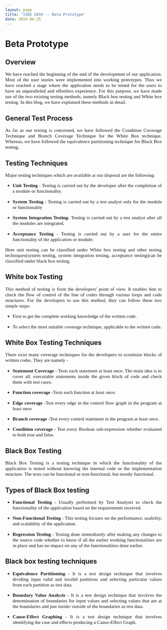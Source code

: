 ```yaml
---
layout: page
title: "ISEE 2019 -- Beta Prototype"
date: 2019-06-25
---
```


# Beta Prototype

## Overview

<p style="font-family:Times;font-size:110%;text-align:justify">We have reached the beginning of the end of the development of our application. Most of the user stories were implemented into working prototypes. Thus we have reached a stage where the application needs to be tested for the users to have an unparalleled and effortless experience. For this purpose, we have made use of the two existing testing methods, namely Black box testing and White box testing.  In this blog, we have explained these methods in detail.
</p>

## General Test Process

<p style="font-family:Times;font-size:110%;text-align:justify">As far as our testing is concerned, we have followed the Condition Coverage Technique and Branch Coverage Technique for the White Box technique. Whereas, we have followed the equivalence partitioning technique for Black Box testing.</p>

## Testing Techniques

<p style="font-family:Times;font-size:110%;text-align:justify">Major testing techniques which are available at our disposal are the following: </p>
  
<ul>
  <li><p style="font-family:Times;font-size:110%;text-align:justify"><b>Unit Testing</b> - Testing is carried out by the developer after the completion of a module or functionality.</p></li>
  <li><p style="font-family:Times;font-size:110%;text-align:justify"><b>System Testing</b> - Testing is carried out by a test analyst only for the module or functionality</p></li> 
  <li><p style="font-family:Times;font-size:110%;text-align:justify"><b>System Integration Testing</b>- Testing is carried out by a test analyst after all the modules are integrated.</p></li>
  <li><p style="font-family:Times;font-size:110%;text-align:justify"><b>Acceptance Testing</b> - Testing is carried out by a user for the entire functionality of the application or module.</p></li></ul>
  
  
<p style="font-family:Times;font-size:110%;text-align:justify">Here unit testing can be classified under White box testing and other testing techniques(system testing, system integration testing, acceptance testing)can be classified under black box testing.</p>
  
  
## White box Testing

<p style="font-family:Times;font-size:110%;text-align:justify">This method of testing is from the developers' point of view. It enables him to check the flow of control of the line of codes through various loops and code structures. For the developers to use this method, they can follow these two simple steps-</p>

<ul>
  <li><p style="font-family:Times;font-size:110%;text-align:justify">First to get the complete working knowledge of the written code. </p></li>
  <li><p style="font-family:Times;font-size:110%;text-align:justify">To select the most suitable coverage technique, applicable to the written code.</p></li></ul>


## White Box Testing Techniques  

<p style="font-family:Times;font-size:110%;text-align:justify">There exist many coverage techniques for the developers to scrutinize blocks of written codes. They are namely -</p>

<ul>
  <li><p style="font-family:Times;font-size:110%;text-align:justify"><b>Statement Coverage</b> - Tests each statement at least once. The main idea is to cover all. executable statements inside the given block of code and check them with test cases. </p></li>
  <li><p style="font-family:Times;font-size:110%;text-align:justify"><b>Function coverage</b> -Tests each function at least once.</p></li>
  <li><p style="font-family:Times;font-size:110%;text-align:justify"><b>Edge coverage</b> -Test every edge in the control flow graph in the program at least once</p></li>
  <li><p style="font-family:Times;font-size:110%;text-align:justify"><b>Branch coverage</b> -Test every control statement in the program at least once.</p></li>
  <li><p style="font-family:Times;font-size:110%;text-align:justify"><b>Condition coverage</b> - Test every Boolean sub-expression whether evaluated to both true and false.</p></li></ul>



## Black Box Testing

<p style="font-family:Times;font-size:110%;text-align:justify">Black Box Testing is a testing technique in which the functionality of the application is tested without knowing the internal code or the implementation structure. The tests can be functional or non-functional, but mostly functional. </p>

## Types of Black Box testing

<ul>
  <li><p style="font-family:Times;font-size:110%;text-align:justify"><b>Functional Testing</b> - Usually performed by Test Analysts to check the functionality of the application based on the requirements received. </p></li>
  <li><p style="font-family:Times;font-size:110%;text-align:justify"><b>Non-Functional Testing</b> - This testing focuses on the performance, usability, and scalability of the application.</p></li>
  <li><p style="font-family:Times;font-size:110%;text-align:justify"><b>Regression Testing</b> - Testing done immediately after making any changes to the source code whether to know if all the earlier working functionalities are in place and has no impact on any of the functionalities done earlier.</p></li></ul>


## Black box testing techniques 

<ul>
  <li><p style="font-family:Times;font-size:110%;text-align:justify"><b>Equivalence Partitioning</b> - It is a test design technique that involves dividing input valid and invalid partitions and selecting particular values from each partition as test data. </p></li>
  <li><p style="font-family:Times;font-size:110%;text-align:justify"><b>Boundary Value Analysis</b> - It is a test design technique that involves the determination of boundaries for input values and selecting values that are at the boundaries and just inside/ outside of the boundaries as test data.</p></li>
  <li><p style="font-family:Times;font-size:110%;text-align:justify"><b>Cause-Effect Graphing</b> - It is a test design technique that involves identifying the case and effects producing a Cause-Effect Graph.</p></li></ul>






